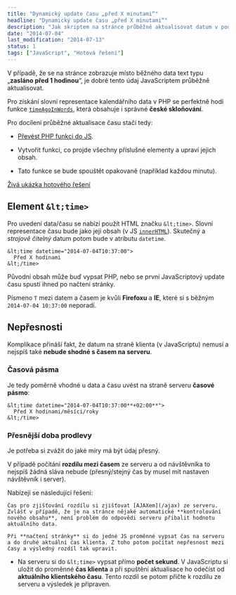 ```yaml
---
title: "Dynamický update času „před X minutami“"
headline: "Dynamický update času „před X minutami“"
description: "Jak skriptem na stránce průběžně aktualisovat datum v podobě „zasláno před X minutami“."
date: "2014-07-04"
last_modification: "2014-07-13"
status: 1
tags: ["JavaScript", "Hotová řešení"]
---
```


V případě, že se na stránce zobrazuje místo běžného data text typu „**zasláno před 1 hodinou**“, je dobré tento údaj JavaScriptem průběžně aktualisovat.

Pro získání slovní representace kalendářního data v PHP se perfektně hodí funkce [`timeAgoInWords`](https://github.com/fprochazka/nette-components/blob/master/TimeAgoInWords/Helpers.php), která obsahuje i správné **české skloňování**.

Pro docílení průběžné aktualisace času stačí tedy:

  - [Převést PHP funkci do JS](/php2js).

  - Vytvořit funkci, co projde všechny příslušné elementy a upraví jejich obsah.

  - Tato funkce se bude spouštět opakovaně (například každou minutu).

[Živá ukázka hotového řešení](http://kod.djpw.cz/nleb)

## Element `&lt;time>`

Pro uvedení data/času se nabízí použít HTML značku `&lt;time>`. Slovní representace času bude jako její obsah (v JS [`innerHTML`](/innerhtml)). Skutečný a *strojově čitelný* datum potom bude v atributu `datetime`.

```
&lt;time datetime="2014-07-04T10:37:00">
  Před X hodinami
&lt;/time>
```

Původní obsah může buď vypsat PHP, nebo se první JavaScriptový update času spustí ihned po načtení stránky.

Písmeno `T` mezi datem a časem je kvůli **Firefoxu** a **IE**, které si s běžným `2014-07-04 10:37:00` neporadí.

## Nepřesnosti

Komplikace přináší fakt, že datum na straně klienta (v JavaScriptu) nemusí a nejspíš také **nebude shodné s časem na serveru**.

### Časová pásma

Je tedy poměrně vhodné u data a času uvést na straně serveru **časové pásmo**:

```
&lt;time datetime="2014-07-04T10:37:00**+02:00**">
  Před X hodinami/měsíci/roky
&lt;/time>
```

### Přesnější doba prodlevy

Je potřeba si zvážit do jaké míry má být údaj přesný.

V případě počítání **rozdílu mezi časem** ze serveru a od návštěvníka to nejspíš žádná sláva nebude (přesný/stejný čas by musel mít nastaven návštěvník i server).

Nabízejí se následující řešení:

    Čas pro zjišťování rozdílu si zjišťovat [AJAXem](/ajax) ze serveru. Zvlášť v případě, že je na stránce nějaké automatické **kontrolování nového obsahu**, není problém do odpovědi serveru přibalit hodnotu aktuálního data.

    Při **načtení stránky** si do jedné JS proměnné vypsat čas na serveru a do druhé aktuální čas klienta. Z toho potom počítat nepřesnost mezi časy a výsledný rozdíl tak upravit.

  - Na serveru si do `&lt;time>` vypsat přímo **počet sekund**. V JavaScriptu si uložit do proměnné **čas klienta** a při spuštění aktualisace ho odečíst od **aktuálního klientského času**. Tento rozdíl se potom přičte k rozdílu ze serveru a výsledek je připraven.
